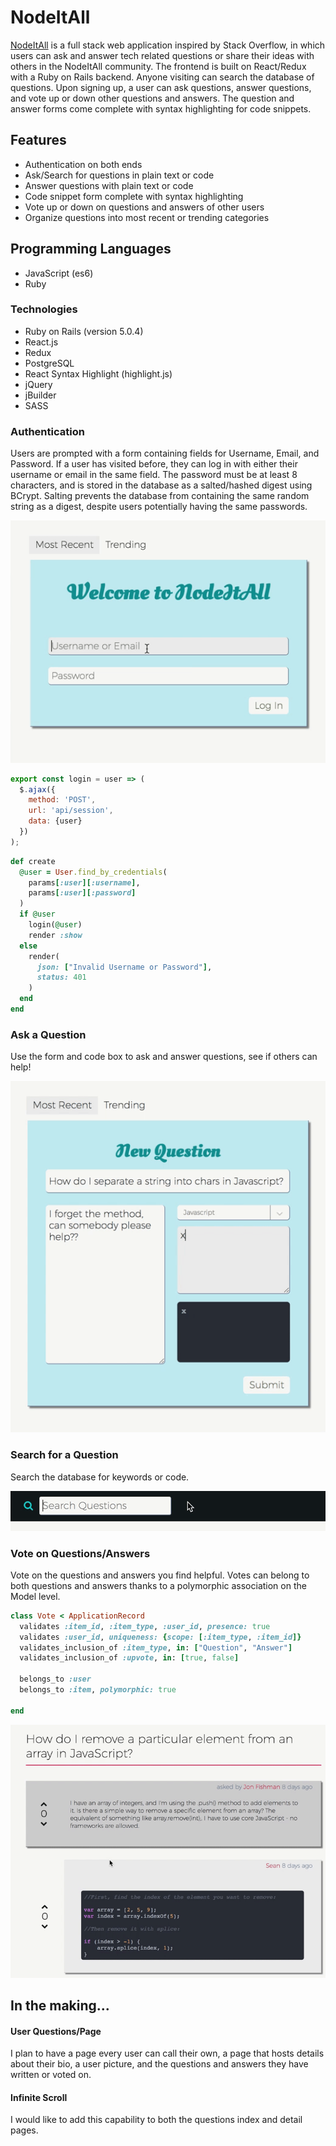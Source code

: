 # NodeItAll

[NodeItAll](https://nodeitall.co/) is a full stack web application inspired by Stack Overflow, in which users can ask and answer tech related questions or share their ideas with others in the NodeItAll community. The frontend is built on React/Redux with a Ruby on Rails backend. Anyone visiting can search the database of questions. Upon signing up, a user can ask questions, answer questions, and vote up or down other questions and answers. The question and answer forms come complete with syntax highlighting for code snippets.

## Features

- Authentication on both ends
- Ask/Search for questions in plain text or code
- Answer questions with plain text or code
- Code snippet form complete with syntax highlighting
- Vote up or down on questions and answers of other users
- Organize questions into most recent or trending categories

## Programming Languages
- JavaScript (es6)
- Ruby

### Technologies
- Ruby on Rails (version 5.0.4)
- React.js
- Redux
- PostgreSQL
- React Syntax Highlight (highlight.js)
- jQuery
- jBuilder
- SASS

### Authentication

Users are prompted with a form containing fields for Username, Email, and Password. If a user has visited before, they can log in with either their username or email in the same field. The password must be at least 8 characters, and is stored in the database as a salted/hashed digest using BCrypt. Salting prevents the database from containing the same random string as a digest, despite users potentially having the same passwords.

![login](/app/assets/images/login.gif)

``` javascript
export const login = user => (
  $.ajax({
    method: 'POST',
    url: 'api/session',
    data: {user}
  })
);
```

``` ruby
def create
  @user = User.find_by_credentials(
    params[:user][:username],
    params[:user][:password]
  )
  if @user
    login(@user)
    render :show
  else
    render(
      json: ["Invalid Username or Password"],
      status: 401
    )
  end
end
```

### Ask a Question

Use the form and code box to ask and answer questions, see if others can help!

![question](/app/assets/images/new_question.gif)

### Search for a Question

Search the database for keywords or code.

![search](/app/assets/images/search.gif)

### Vote on Questions/Answers

Vote on the questions and answers you find helpful. Votes can belong to both questions and answers thanks to a polymorphic association on the Model level.

``` ruby
class Vote < ApplicationRecord
  validates :item_id, :item_type, :user_id, presence: true
  validates :user_id, uniqueness: {scope: [:item_type, :item_id]}
  validates_inclusion_of :item_type, in: ["Question", "Answer"]
  validates_inclusion_of :upvote, in: [true, false]

  belongs_to :user
  belongs_to :item, polymorphic: true

end
```

![votes](/app/assets/images/votes.gif)

## In the making...

#### User Questions/Page

I plan to have a page every user can call their own, a page that hosts details about their bio, a user picture, and the questions and answers they have written or voted on.

#### Infinite Scroll

I would like to add this capability to both the questions index and detail pages.
